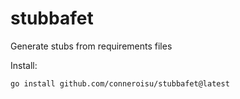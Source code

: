 # stubbafet

Generate stubs from requirements files

Install: 
```bash 
go install github.com/conneroisu/stubbafet@latest
```

